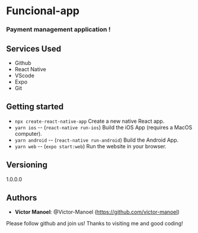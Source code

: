 # Funcional-app
 
### Payment management application !
 
 
## Services Used
 
* Github
* React Native
* VScode
* Expo
* Git
 
 
## Getting started
 
- `npx create-react-native-app` Create a new native React app.
- `yarn ios` -- (`react-native run-ios`) Build the iOS App (requires a MacOS computer).
- `yarn android` -- (`react-native run-android`) Build the Android App.
- `yarn web` -- (`expo start:web`) Run the website in your browser.

 
## Versioning
 
1.0.0.0
 
 
## Authors
 
* **Victor Manoel**: @Victor-Manoel (https://github.com/victor-manoel)
 
 
Please follow github and join us!
Thanks to visiting me and good coding!
